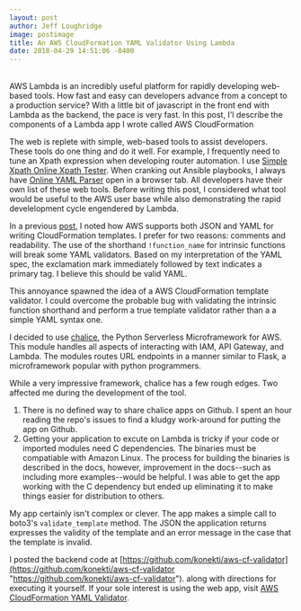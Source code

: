 ```yaml
---
layout: post
author: Jeff Loughridge
image: postimage
title: An AWS CloudFormation YAML Validator Using Lambda
date: 2018-04-29 14:51:06 -0400
---
```

<br>
AWS Lambda is an incredibly useful platform for rapidly developing web-based tools.  How fast and easy can developers advance from a concept to a production service? With a little bit of javascript in the front end with Lambda as the backend, the pace is very fast. In this post, I'l describe the components of a Lambda app I wrote called AWS CloudFormation

The web is replete with simple, web-based tools to assist developers. These tools do one thing and do it well. For example, I frequently need to tune an Xpath expression when developing router automation.  I use [Simple Xpath Online Xpath Tester](http://www.xpathtester.com/xpath "Simple Xpath Online Xpath Tester"). When cranking out Ansible playbooks, I always have [Online YAML Parser](http://yaml-online-parser.appspot.com/ "Online YAML Parser") open in a browser tab. All developers have their own list of these web tools. Before writing this post, I considered what tool would be useful to the AWS user base while also demonstrating the rapid develelopment cycle engendered by Lambda.

In a previous [post](https://konekti.us/blog/2018/01/24/aws-intrinsic-functions.html "AWS CloudFormation Intrinsic Functions"), I noted how AWS supports both JSON and YAML for writing CloudFormation templates. I prefer for two reasons: comments and readability. The use of the shorthand `!function_name` for intrinsic functions will break some YAML validators. Based on my interpretation of the YAML spec, the exclamation mark immediately followed by text indicates a primary tag. I believe this should be valid YAML.

This annoyance spawned the idea of a AWS CloudFormation template validator. I could overcome the probable bug with validating the intrinsic function shorthand and perform a true template validator rather than a a simple YAML syntax one.

I decided to use [chalice](), the Python Serverless Microframework for AWS. This module handles all aspects of interacting with IAM,  API Gateway, and Lambda. The modules routes URL endpoints in a manner similar to Flask, a microframework popular with python programmers.

While a very impressive framework, chalice has a few rough edges. Two affected me during the development of the tool.

1. There is no defined way to share chalice apps on Github. I spent an hour reading the repo's issues to find a kludgy work-around for putting the app on Github.
2. Getting your application to excute on Lambda is tricky if your code or imported modules need C dependencies. The binaries must be compatiable with Amazon Linux. The process for building the binaries is described in the docs, however,  improvement in the docs--such as including more examples--would be helpful. I was able to get the app working with the C dependency but ended up eliminating it to make things easier for distribution to others.

My app certainly isn't complex or clever. The app makes a simple call to boto3's  `validate_template` method. The JSON the application returns expresses the validity of the template and an error message in the case that the template is invalid.

I posted the backend code at [https://github.com/konekti/aws-cf-validator](https://github.com/konekti/aws-cf-validator "https://github.com/konekti/aws-cf-validator"). along with directions for executing it yourself. If your sole interest is using the web app, visit [AWS CloudFormation YAML Validator](https://konekti.us/aws-cf-validator/ "AWS CloudFormation YAML Validator").